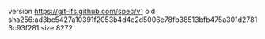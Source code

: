 version https://git-lfs.github.com/spec/v1
oid sha256:ad3bc5427a10391f2053b4d4e2d5006e78fb38513bfb475a301d27813c93f281
size 8272
